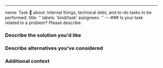 ---

name: Task 🔧
about: Internal things, technical debt, and to-do tasks to be performed.
title: ''
labels: 'kind/task'
assignees: ''
---### Is your task related to a problem? Please describe.

<!-- A clear and concise description of what the problem is.-->

### Describe the solution you'd like

<!-- A clear and concise description of what you want to happen. -->

### Describe alternatives you've considered

<!--A clear and concise description of any alternative solutions or features you've considered. -->

### Additional context

<!-- Add any other context or screenshots about the task here. -->

